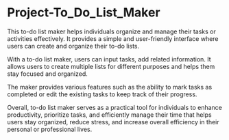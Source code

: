 # Project-To_Do_List_Maker
This to-do list maker  helps individuals  organize and manage their tasks or activities effectively. It provides a simple and user-friendly interface where users can create and organize their to-do lists.

With a to-do list maker, users can input tasks, add related information. It allows users to create multiple lists for different purposes and helps them stay focused and organized.

The maker provides various features such as the ability to  mark tasks as completed  or edit the existing tasks to keep track of their progress. 

Overall,  to-do list maker serves as a practical tool for individuals to enhance productivity, prioritize tasks, and efficiently manage their time that  helps users stay organized, reduce stress, and increase overall efficiency in their personal or professional lives.
